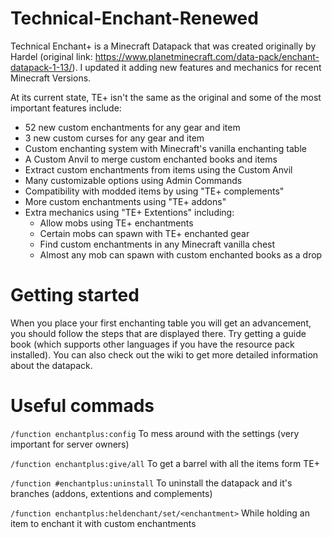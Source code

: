 # Technical-Enchant-Renewed
Technical Enchant+ is a Minecraft Datapack that was created originally by Hardel (original link: https://www.planetminecraft.com/data-pack/enchant-datapack-1-13/). I updated it adding new features and mechanics for recent Minecraft Versions. 

At its current state, TE+ isn't the same as the original and some of the most important features include:

- 52 new custom enchantments for any gear and item
- 3 new custom curses for any gear and item
- Custom enchanting system with Minecraft's vanilla enchanting table
- A Custom Anvil to merge custom enchanted books and items
- Extract custom enchantments from items using the Custom Anvil
- Many customizable options using Admin Commands
- Compatibility with modded items by using "TE+ complements"
- More custom enchantments using "TE+ addons"
- Extra mechanics using "TE+ Extentions" including:
    - Allow mobs using TE+ enchantments
    - Certain mobs can spawn with TE+ enchanted gear
    - Find custom enchantments in any Minecraft vanilla chest
    - Almost any mob can spawn with custom enchanted books as a drop


# Getting started
When you place your first enchanting table you will get an advancement, you should follow the steps that are displayed there. Try getting a guide book (which supports other languages if you have the resource pack installed). You can also check out the wiki to get more detailed information about the datapack.

# Useful commads

`/function enchantplus:config` To mess around with the settings (very important for server owners)

`/function enchantplus:give/all` To get a barrel with all the items form TE+

`/function #enchantplus:uninstall` To uninstall the datapack and it's branches (addons, extentions and complements)

`/function enchantplus:heldenchant/set/<enchantment>` While holding an item to enchant it with custom enchantments
